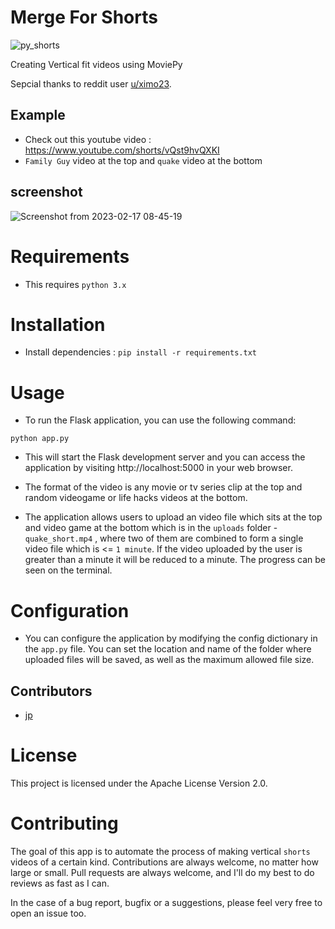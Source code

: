 # Merge For Shorts

![py_shorts](https://user-images.githubusercontent.com/59218902/220019042-11662e84-01d3-4993-ae03-76274bd76a2c.jpg)


Creating Vertical fit videos using MoviePy 

Sepcial thanks to reddit user [u/ximo23](https://www.reddit.com/user/ximo23).

## Example
- Check out this youtube video : https://www.youtube.com/shorts/vQst9hvQXKI
- `Family Guy` video at the top and `quake` video at the bottom

## screenshot

![Screenshot from 2023-02-17 08-45-19](https://user-images.githubusercontent.com/59218902/219540734-ae55d412-5374-4cb9-9199-e2b3be4a20ca.png)


# Requirements
- This requires `python 3.x`

# Installation
 - Install  dependencies :  `pip install -r requirements.txt`

# Usage

- To run the Flask application, you can use the following command:
```
python app.py 
```

- This will start the Flask development server and you can access the application by visiting http://localhost:5000 in your web browser.

- The format of the video is any movie or tv series clip at the top and random videogame or life hacks videos at the bottom.

- The application allows users to upload an video file which sits at the top and video game at the bottom which is in the `uploads` folder - `quake_short.mp4` , where two of them are combined to form a single video file which is <= `1 minute`. If the video uploaded by the user is greater than a minute it will be reduced to a minute. The progress can be seen on the terminal.  


# Configuration

- You can configure the application by modifying the config dictionary in the `app.py` file. You can set the location and name of the folder where uploaded files will be saved, as well as the maximum allowed file size.

## Contributors

- [jp](https://github.com/pj8912)

# License
This project is licensed under the Apache License Version 2.0.

# Contributing

 The goal of this app is to automate the process of making vertical `shorts` videos of a certain kind. Contributions are always welcome, no matter how large or small. Pull requests are always welcome, and I'll do my best to do reviews as fast as I can. 

In the case of a bug report, bugfix or a suggestions, please feel very free to open an issue too.




